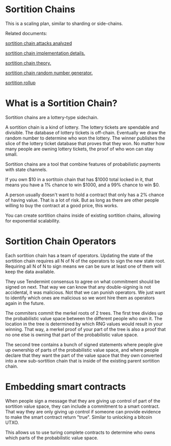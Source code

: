 Sortition Chains
=========

This is a scaling plan, similar to sharding or side-chains.

Related documents:

[sortition chain attacks analyzed](./sortition_chains_defense.md)

[sortition chain implementation details.](./sortition_chains_implementation.md)

[sortition chain theory.](./sortition_chains_theory.md)

[sortition chain random number generator.](./sortition_chains_random.md)

[sortition rollup](./sortition_chain_rollup.md)


What is a Sortition Chain?
=========

Sortition chains are a lottery-type sidechain.

A sortition chain is a kind of lottery.
The lottery tickets are spendable and divisible.
The database of lottery tickets is off-chain.
Eventually we draw the random number to determine who won the lottery.
The winner publishes the slice of the lottery ticket database that proves that they won.
No matter how many people are owning lottery tickets, the proof of who won can stay small.

Sortition chains are a tool that combine features of probabilistic payments with state channels. 

If you own $10 in a sortitoin chain that has $1000 total locked in it, that means you have a 1% chance to win $1000, and a 99% chance to win $0.

A person usually doesn't want to hold a contract that only has a 2% chance of having value. That is a lot of risk. But as long as there are other people willing to buy the contract at a good price, this works.

You can create sortition chains inside of existing sortition chains, allowing for exponential scalability.

Sortition Chain Operators
======

Each sortition chain has a team of operators. Updating the state of the sortition chain requires all N of N of the operators to sign the new state root.
Requiring all N of N to sign means we can be sure at least one of them will keep the data available.

They use Tendermint consensus to agree on what commitment should be signed on next.
That way we can know that any double-signing is not accidental, it was malicious.
Not that we can punish operators. We just want to identify which ones are malicious so we wont hire them as operators again in the future.

The commiters commit the merkel roots of 2 trees. The first tree divides up the probabilistic value space between the different people who own it. The location in the tree is determined by which RNG values would result in your winning. That way, a merkel proof of your part of the tree is also a proof that no one else is owning that part of the probabilistic value space.

The second tree contains a bunch of signed statements where people give up ownership of parts of the probabilistic value space, and where people declare that they want the part of the value space that they own converted into a new sub-sortition chain that is inside of the existing parent sortition chain.


Embedding smart contracts
========

When people sign a message that they are giving up control of part of the sortition value space, they can include a commitment to a smart contract. That way they are only giving up control if someone can provide evidence to make the smart contract return "true". Similar to unlocking a bitcoin UTXO.

This allows us to use turing complete contracts to determine who owns which parts of the probabilistic value space.
